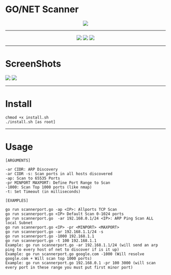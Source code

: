 # GO/NET Scanner
<div id="image" align="center">
  <img src="https://user-images.githubusercontent.com/60628803/152819380-79b7f954-faca-4363-a44b-86a5eb3a68cb.png" >
  </div>
  
 ---
 
 <div id="badges" align="center">
  <img src="https://img.shields.io/badge/%40author-luijait.es-informational">
  <img src="https://img.shields.io/github/repo-size/luijait/GONET-Scanner?label=Size">
  <img src="https://img.shields.io/github/languages/top/luijait/GONET-Scanner?label=go">
</div>


---

# ScreenShots

<img src="https://user-images.githubusercontent.com/60628803/152821931-a2678f6c-c383-4939-9040-938d5f01defd.png">
<img src="https://user-images.githubusercontent.com/60628803/152824097-301c66b1-5248-4995-b1ee-1f509c1cb184.png">

---

# Install
```
chmod +x install.sh
./install.sh [as root]
```

---


# Usage
```
[ARGUMENTS]

-ar CIDR: ARP Discovery
-ar CIDR -s: Scan ports in all hosts discovered
-ap: Scan to 65535 Ports
-pr MINPORT MAXPORT: Define Port Range to Scan
-1000: Scan Top 1000 ports (like nmap)
-t: Set Timeout (in milliseconds)

[EXAMPLES]

go run scannerport.go -ap <IP>: Allports TCP Scan
go run scannerport.go <IP> Default Scan 0-1024 ports
go run scannerport.go  -ar 192.168.0.1/24 <IP>: ARP Ping Scan ALL local Subnet
go run scannerport.go <IP> -pr <MINPORT> <MAXPORT>
go run scannerport.go -ar 192.168.1.1/24 -s
go run scannerport.go -1000 192.168.1.1
go run scannerport.go -t 100 192.168.1.1
Example: go run scannerport.go -ar 192.168.1.1/24 (will send an arp ping to every host of net to discover if is it up)
Example: go run scannerport.go google.com -1000 (Will resolve google.com + Will scan top 1000 ports)
Example: go run scannerport.go 192.168.0.1 -pr 100 3000 (will scan every port in these range you must put first minor port)
```
